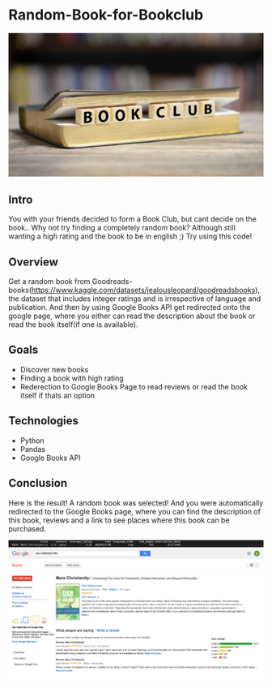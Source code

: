 # Random-Book-for-Bookclub
![title](/Images/bookclub_image.jpeg)
## Intro

You with your friends decided to form a Book Club, but cant decide on the book.. Why not try finding a completely random book? Although still wanting a high rating and the book to be in english ;) Try using this code!

## Overview

Get a random book from Goodreads-books(https://www.kaggle.com/datasets/jealousleopard/goodreadsbooks), the dataset that includes integer ratings and is irrespective of language and publication. And then by using Google Books API get redirected onto the google page, where you either can read the description about the book or read the book itself(if one is available).

## Goals

* Discover new books
* Finding a book with high rating
* Rederection to Google Books Page to read reviews or read the book itself if thats an option

## Technologies

* Python
* Pandas
* Google Books API

## Conclusion

Here is the result! A random book was selected! And you were automatically redirected to the Google Books page, where you can find the description of this book, reviews and a link to see places where this book can be purchased.

![title](Images/selected_book.png)
![title](Images/google_screenshot.png)

